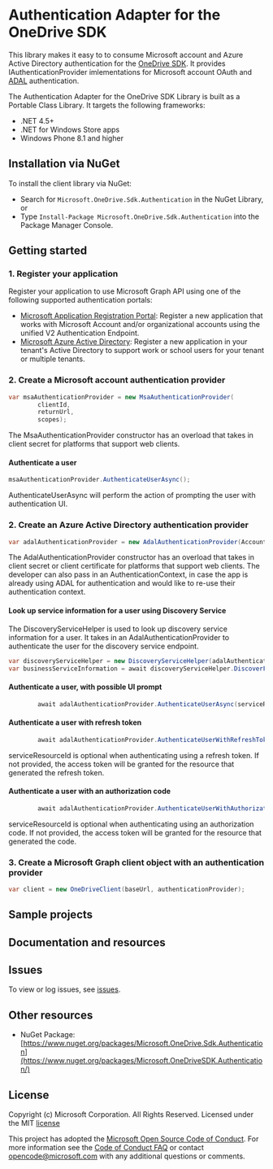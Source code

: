 # Authentication Adapter for the OneDrive SDK

This library makes it easy to to consume Microsoft account and Azure Active Directory authentication for the [OneDrive SDK](https://github.com/OneDrive/onedrive-sdk-csharp). It provides IAuthenticationProvider imlementations for Microsoft account OAuth and [ADAL](https://github.com/AzureAD/azure-activedirectory-library-for-dotnet) authentication.

The Authentication Adapter for the OneDrive SDK Library is built as a Portable Class Library. It targets the following frameworks:

* .NET 4.5+
* .NET for Windows Store apps
* Windows Phone 8.1 and higher

## Installation via NuGet

To install the client library via NuGet:

* Search for `Microsoft.OneDrive.Sdk.Authentication` in the NuGet Library, or
* Type `Install-Package Microsoft.OneDrive.Sdk.Authentication` into the Package Manager Console.

## Getting started

### 1. Register your application

Register your application to use Microsoft Graph API using one of the following
supported authentication portals:

* [Microsoft Application Registration Portal](https://apps.dev.microsoft.com):
  Register a new application that works with Microsoft Account and/or
  organizational accounts using the unified V2 Authentication Endpoint.
* [Microsoft Azure Active Directory](https://manage.windowsazure.com): Register
  a new application in your tenant's Active Directory to support work or school
  users for your tenant or multiple tenants.
  
### 2. Create a Microsoft account authentication provider

```csharp
var msaAuthenticationProvider = new MsaAuthenticationProvider(
        clientId,
        returnUrl,
        scopes);
```

The MsaAuthenticationProvider constructor has an overload that takes in client secret for platforms that support web clients.

#### Authenticate a user

```csharp
msaAuthenticationProvider.AuthenticateUserAsync();
```

AuthenticateUserAsync will perform the action of prompting the user with authentication UI.

### 2. Create an Azure Active Directory authentication provider

```csharp
var adalAuthenticationProvider = new AdalAuthenticationProvider(AccountSelection.AadClientId, AccountSelection.AadReturnUrl);
```

The AdalAuthenticationProvider constructor has an overload that takes in client secret or client certificate for platforms that support web clients.
The developer can also pass in an AuthenticationContext, in case the app is already using ADAL for authentication and would like to re-use their authentication context.

#### Look up service information for a user using Discovery Service

The DiscoveryServiceHelper is used to look up discovery service information for a user. It takes in an AdalAuthenticationProvider to authenticate the user for the discovery service endpoint.

```csharp
var discoveryServiceHelper = new DiscoveryServiceHelper(adalAuthenticationProvider);
var businessServiceInformation = await discoveryServiceHelper.DiscoverFilesEndpointInformationForUserAsync();
```

#### Authenticate a user, with possible UI prompt

```csharp
        await adalAuthenticationProvider.AuthenticateUserAsync(serviceResourceId);
```

#### Authenticate a user with refresh token

```csharp
        await adalAuthenticationProvider.AuthenticateUserWithRefreshTokenAsync(refreshToken, serviceResourceId);
```

serviceResourceId is optional when authenticating using a refresh token. If not provided, the access token will be granted for the resource that generated the refresh token.

#### Authenticate a user with an authorization code

```csharp
        await adalAuthenticationProvider.AuthenticateUserWithAuthorizationCodeAsync(authorizationCode, serviceResourceId);
```

serviceResourceId is optional when authenticating using an authorization code. If not provided, the access token will be granted for the resource that generated the code.

### 3. Create a Microsoft Graph client object with an authentication provider

```csharp
var client = new OneDriveClient(baseUrl, authenticationProvider);
```

## Sample projects


## Documentation and resources


## Issues

To view or log issues, see [issues](https://github.com/OneDrive/onedrive-sdk-dotnet-msa-auth-adapter/issues).

## Other resources

* NuGet Package: [https://www.nuget.org/packages/Microsoft.OneDrive.Sdk.Authentication](https://www.nuget.org/packages/Microsoft.OneDriveSDK.Authentication/)


## License

Copyright (c) Microsoft Corporation. All Rights Reserved. Licensed under the MIT [license](LICENSE.txt)

This project has adopted the [Microsoft Open Source Code of Conduct](https://opensource.microsoft.com/codeofconduct/). For more information see the [Code of Conduct FAQ](https://opensource.microsoft.com/codeofconduct/faq/) or contact [opencode@microsoft.com](mailto:opencode@microsoft.com) with any additional questions or comments.
